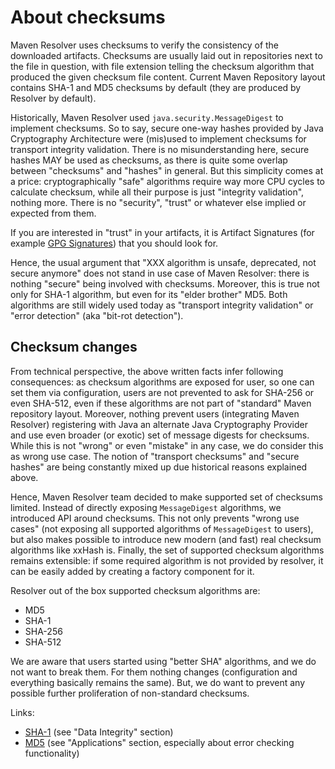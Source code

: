 # About checksums
<!--
Licensed to the Apache Software Foundation (ASF) under one
or more contributor license agreements.  See the NOTICE file
distributed with this work for additional information
regarding copyright ownership.  The ASF licenses this file
to you under the Apache License, Version 2.0 (the
"License"); you may not use this file except in compliance
with the License.  You may obtain a copy of the License at

    http://www.apache.org/licenses/LICENSE-2.0

Unless required by applicable law or agreed to in writing,
software distributed under the License is distributed on an
"AS IS" BASIS, WITHOUT WARRANTIES OR CONDITIONS OF ANY
KIND, either express or implied.  See the License for the
specific language governing permissions and limitations
under the License.
-->

Maven Resolver uses checksums to verify the consistency of the downloaded 
artifacts. Checksums are usually laid out in repositories next to the file in question, with file 
extension telling the checksum algorithm that produced the given checksum file content. Current Maven Repository 
layout contains SHA-1 and MD5 checksums by default (they are produced by Resolver by default).

Historically, Maven Resolver used `java.security.MessageDigest` to implement checksums. So to say, secure one-way
hashes provided by Java Cryptography Architecture were (mis)used to implement checksums for transport integrity 
validation. There is no misunderstanding here, secure hashes MAY be used as checksums, as there is quite some 
overlap between "checksums" and "hashes" in general. But this simplicity comes at a price: cryptographically "safe" 
algorithms require way more CPU cycles to calculate checksum, while all their purpose is just 
"integrity validation", nothing more. There is no "security", "trust" or whatever else implied or expected from
them.

If you are interested in "trust" in your artifacts, it is Artifact Signatures (for example
[GPG Signatures](https://maven.apache.org/plugins/maven-gpg-plugin/)) that you should look for.

Hence, the usual argument that "XXX algorithm is unsafe, deprecated, not secure anymore" does not stand in use case
of Maven Resolver: there is nothing "secure" being involved with checksums. Moreover, this is true not only for SHA-1
algorithm, but even for its "elder brother" MD5. Both algorithms are still widely used today as "transport integrity
validation" or "error detection" (aka "bit-rot detection").

## Checksum changes

From technical perspective, the above written facts infer following consequences: as checksum algorithms are exposed 
for user, so one can set them via configuration, users are not prevented to ask for SHA-256 or even SHA-512, even if
these algorithms are not part of "standard" Maven repository layout. Moreover, nothing prevent users (integrating
Maven Resolver) registering with Java an alternate Java Cryptography Provider and use even broader (or exotic) set 
of message digests for checksums. While this is not "wrong" or even "mistake" in any case, we do consider this as 
wrong use case. The notion of "transport checksums" and "secure hashes" are being constantly mixed up due historical
reasons explained above.

Hence, Maven Resolver team decided to make supported set of checksums limited. Instead of directly exposing
`MessageDigest` algorithms, we introduced API around checksums. This not only prevents "wrong use cases" (not
exposing all supported algorithms of `MessageDigest` to users), but also makes possible to introduce new modern 
(and fast) real checksum algorithms like xxHash is. Finally, the set of supported checksum algorithms remains 
extensible: if some required algorithm is not provided by resolver, it can be easily added by creating a factory
component for it.

Resolver out of the box supported checksum algorithms are:

* MD5
* SHA-1
* SHA-256
* SHA-512

We are aware that users started using "better SHA" algorithms, and we do not want to break them. For them nothing
changes (configuration and everything basically remains the same). But, we do want to prevent any possible further 
proliferation of non-standard checksums.

Links:
* [SHA-1](https://en.wikipedia.org/wiki/SHA-1) (see "Data Integrity" section)
* [MD5](https://en.wikipedia.org/wiki/MD5) (see "Applications" section, especially about error checking functionality)